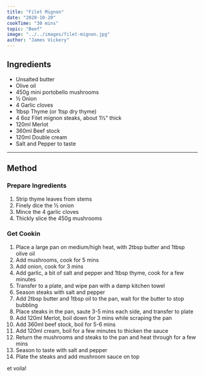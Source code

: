 ```yaml
---
title: "Filet Mignon"
date: "2020-10-20"
cookTime: "30 mins"
topic: "Beef"
image: "../../images/filet-mignon.jpg"
author: "James Vickery"
---
```


## Ingredients

- Unsalted butter
- Olive oil
- 450g mini portobello mushrooms
- ½ Onion
- 4 Garlic cloves
- 1tbsp Thyme (or 1tsp dry thyme)
- 4 6oz Filet mignon steaks, about 1½" thick
- 120ml Merlot
- 360ml Beef stock
- 120ml Double cream
- Salt and Pepper to taste

---

## Method

### Prepare Ingredients

1. Strip thyme leaves from stems
2. Finely dice the ½ onion
3. Mince the 4 garlic cloves
4. Thickly slice the 450g mushrooms

### Get Cookin

1. Place a large pan on medium/high heat, with 2tbsp butter and 1tbsp olive oil
2. Add mushrooms, cook for 5 mins
3. Add onion, cook for 3 mins
4. Add garlic, a bit of salt and pepper and 1tbsp thyme, cook for a few minutes
5. Transfer to a plate, and wipe pan with a damp kitchen towel
6. Season steaks with salt and pepper
7. Add 2tbsp butter and 1tbsp oil to the pan, wait for the butter to stop bubbling
8. Place steaks in the pan, saute 3-5 mins each side, and transfer to plate
9. Add 120ml Merlot, boil down for 3 mins while scraping the pan
10. Add 360ml beef stock, boil for 5-6 mins
11. Add 120ml cream, boil for a few minutes to thicken the sauce
12. Return the mushrooms and steaks to the pan and heat through for a few mins
13. Season to taste with salt and pepper
14. Plate the steaks and add mushroom sauce on top

et voila!
